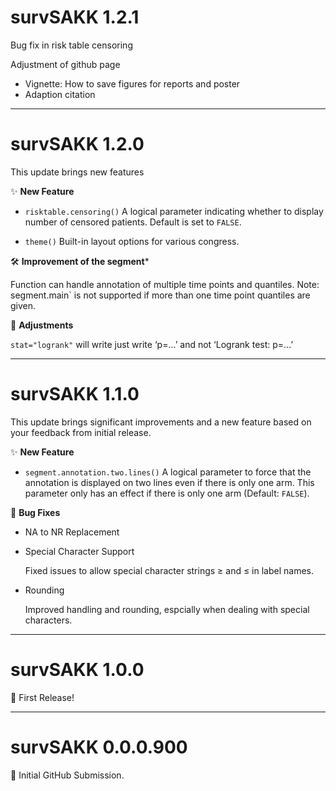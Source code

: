 # survSAKK 1.2.1

Bug fix in risk table censoring

Adjustment of github page 

- Vignette: How to save figures for reports and poster
- Adaption citation

--------------------------------------------------------------------------------

# survSAKK 1.2.0

This update brings new features

✨  **New Feature**

- `risktable.censoring()` A logical parameter indicating whether to display number of censored patients. Default is set to `FALSE`.

- `theme()` Built-in layout options for various congress.


🛠️ **Improvement of the segment***

Function can handle annotation of  multiple time points and quantiles. Note: segment.main` is not supported if more than one time point quantiles are given.

🎨 **Adjustments**

`stat="logrank"` will write just write ‘p=...’ and not ‘Logrank test: p=...’

--------------------------------------------------------------------------------

# survSAKK 1.1.0

This update brings significant improvements and a new feature based on your feedback from initial release. 

✨  **New Feature**

- `segment.annotation.two.lines()` A logical parameter to force that the annotation is displayed on two lines even if there is only one arm. This parameter only has an effect if there is only one arm (Default: `FALSE`).

🐛  **Bug Fixes**

- NA to NR Replacement

- Special Character Support
  
  Fixed  issues to allow special character strings ≥ and ≤ in label names.
  
- Rounding

  Improved handling and rounding, espcially when dealing with special characters.

--------------------------------------------------------------------------------

# survSAKK 1.0.0

🎉 First Release!

--------------------------------------------------------------------------------

# survSAKK 0.0.0.900

🚩 Initial GitHub Submission.
